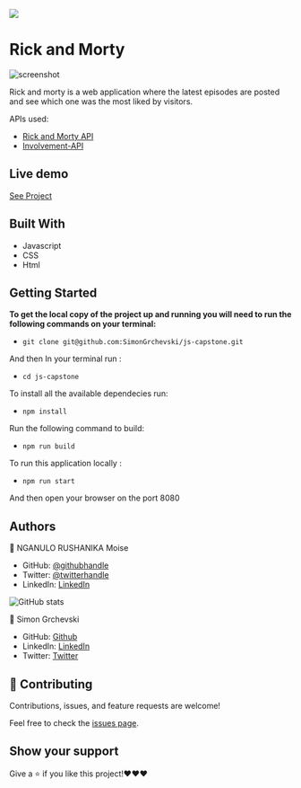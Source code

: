 ![](https://img.shields.io/badge/Microverse-blueviolet)

# Rick and Morty

> 

![screenshot](https://user-images.githubusercontent.com/57562869/128256273-d4abab39-f02d-474f-8e97-6d7ea11a4ee9.png)

Rick and morty is a web application where the latest episodes are posted and see which one was the most liked by visitors.

APIs used:

- [Rick and Morty API](https://rickandmortyapi.com/documentation)
- [Involvement-API](https://www.notion.so/microverse/Involvement-API-869e60b5ad104603aa6db59e08150270)

## Live demo
[See Project](https://simongrchevski.github.io/js-capstone/)

## Built With

- Javascript
- CSS
- Html

## Getting Started

**To get the local copy of the project up and running you will need to run the following commands on your terminal:**

- ``git clone git@github.com:SimonGrchevski/js-capstone.git``

And then In your terminal run : 

- `cd js-capstone`

To install all the available dependecies run:
- ``npm install``

Run the following command to build:
- ``npm run build``


To run this application locally :

- `npm run start`

And then open your browser on the port 8080


## Authors

👤 NGANULO RUSHANIKA Moise

- GitHub: [@githubhandle](https://github.com/moise10r)
- Twitter: [@twitterhandle](https://twitter.com/MRushanika)
- LinkedIn: [LinkedIn](https://www.linkedin.com/in/nganulo-rushanika-mo%C3%AFse-626139197/)

![GitHub stats](https://github-readme-stats.vercel.app/api?username=moise10r&show_icons=true&hide_border=true)

👤 Simon Grchevski

- GitHub: [Github](https://github.com/SimonGrchevski)
- LinkedIn: [LinkedIn](https://www.linkedin.com/in/simon-grchevski-682935209/)
- Twitter: [Twitter](https://twitter.com/grchevski)

## 🤝 Contributing

Contributions, issues, and feature requests are welcome!

Feel free to check the [issues page](https://github.com/moise10r/Awesome_Book/issues).

## Show your support

Give a ⭐️ if you like this project!❤️❤️❤️

